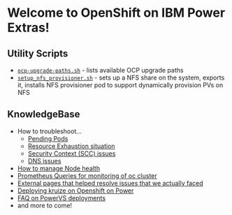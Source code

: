 # Welcome to OpenShift on IBM Power Extras!

## Utility Scripts

* [`ocp-upgrade-paths.sh`](https://github.com/ocp-power-automation/extra/tree/master/utils/ocp-upgrade-paths.sh) - lists available OCP upgrade paths
* [`setup_nfs_provisioner.sh`](https://github.com/ocp-power-automation/extra/tree/master/utils/setup_nfs_provisioner.sh) - sets up a NFS share on the system, exports it, installs NFS provisioner pod to support dynamically provision PVs on NFS

## KnowledgeBase

* How to troubleshoot...
    * [Pending Pods](h2t-pending-pods)
    * [Resource Exhaustion situation](h2t-resource-exhaustion)
    * [Security Context (SCC) issues](h2t-scc)
    * [DNS issues](h2t-dns)
* [How to manage Node health](Node_Health_Management)
* [Prometheus Queries for monitoring of oc cluster](Prometheus_Queries)
* [External pages that helped resolve issues that we actually faced](actually-helped)
* [Deploying kruize on Openshift on Power](kruize)
* [FAQ on PowerVS deployments](https://ocp-power-automation.github.io/ocp-powervm-faq/docs/powervs-faq/)
* and more to come!
